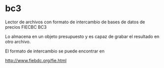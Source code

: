 bc3
===

Lector de archivos con formato de intercambio de bases de datos de precios FIECBC BC3

Lo almacena en un objeto presupuesto y es capaz de grabar el resultado en otro archivo.

El formato de intercambio se puede encontrar en 

http://www.fiebdc.org/fie.html

